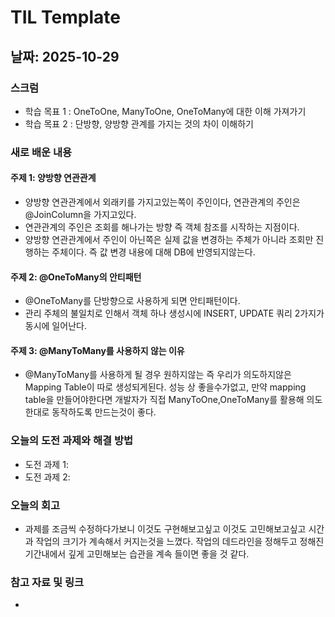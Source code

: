 # TIL Template

## 날짜: 2025-10-29

### 스크럼
- 학습 목표 1 : OneToOne, ManyToOne, OneToMany에 대한 이해 가져가기
- 학습 목표 2 : 단방향, 양방향 관계를 가지는 것의 차이 이해하기

### 새로 배운 내용
#### 주제 1: 양방향 연관관계
- 양방향 연관관계에서 외래키를 가지고있는쪽이 주인이다, 연관관계의 주인은 @JoinColumn을 가지고있다.
- 연관관계의 주인은 조회를 해나가는 방향 즉 객체 참조를 시작하는 지점이다.
- 양방향 연관관계에서 주인이 아닌쪽은 실제 값을 변경하는 주체가 아니라 조회만 진행하는 주체이다. 즉 값 변경 내용에 대해 DB에 반영되지않는다.

#### 주제 2: @OneToMany의 안티패턴
- @OneToMany를 단방향으로 사용하게 되면 안티패턴이다.
- 관리 주체의 불일치로 인해서 객체 하나 생성시에 INSERT, UPDATE 쿼리 2가지가 동시에 일어난다.

#### 주제 3: @ManyToMany를 사용하지 않는 이유
- @ManyToMany를 사용하게 될 경우 원하지않는 즉 우리가 의도하지않은 Mapping Table이 따로 생성되게된다. 성능 상 좋을수가없고, 만약 mapping table을 만들어야한다면 개발자가 직접 ManyToOne,OneToMany를 활용해 의도한대로 동작하도록 만드는것이 좋다.

### 오늘의 도전 과제와 해결 방법
- 도전 과제 1: 
- 도전 과제 2: 

### 오늘의 회고
- 과제를 조금씩 수정하다가보니 이것도 구현해보고싶고 이것도 고민해보고싶고 시간과 작업의 크기가 계속해서 커지는것을 느꼈다. 작업의 데드라인을 정해두고 정해진 기간내에서 깊게 고민해보는 습관을 계속 들이면 좋을 것 같다.

### 참고 자료 및 링크
- 
